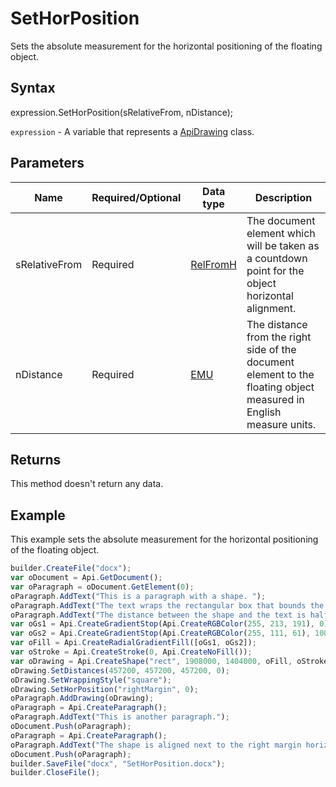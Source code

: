 # SetHorPosition

Sets the absolute measurement for the horizontal positioning of the floating object.

## Syntax

expression.SetHorPosition(sRelativeFrom, nDistance);

`expression` - A variable that represents a [ApiDrawing](../ApiDrawing.md) class.

## Parameters

| **Name** | **Required/Optional** | **Data type** | **Description** |
| ------------- | ------------- | ------------- | ------------- |
| sRelativeFrom | Required | [RelFromH](../../../Enumerations/RelFromH.md) | The document element which will be taken as a countdown point for the object horizontal alignment. |
| nDistance | Required | [EMU](../../../Enumerations/Emu.md) | The distance from the right side of the document element to the floating object measured in English measure units. |

## Returns

This method doesn't return any data.

## Example

This example sets the absolute measurement for the horizontal positioning of the floating object.

```javascript
builder.CreateFile("docx");
var oDocument = Api.GetDocument();
var oParagraph = oDocument.GetElement(0);
oParagraph.AddText("This is a paragraph with a shape. ");
oParagraph.AddText("The text wraps the rectangular box that bounds the object. ");
oParagraph.AddText("The distance between the shape and the text is half an inch (457200 English measure units).");
var oGs1 = Api.CreateGradientStop(Api.CreateRGBColor(255, 213, 191), 0);
var oGs2 = Api.CreateGradientStop(Api.CreateRGBColor(255, 111, 61), 100000);
var oFill = Api.CreateRadialGradientFill([oGs1, oGs2]);
var oStroke = Api.CreateStroke(0, Api.CreateNoFill());
var oDrawing = Api.CreateShape("rect", 1908000, 1404000, oFill, oStroke);
oDrawing.SetDistances(457200, 457200, 457200, 0);
oDrawing.SetWrappingStyle("square");
oDrawing.SetHorPosition("rightMargin", 0);
oParagraph.AddDrawing(oDrawing);
oParagraph = Api.CreateParagraph();
oParagraph.AddText("This is another paragraph.");
oDocument.Push(oParagraph);
oParagraph = Api.CreateParagraph();
oParagraph.AddText("The shape is aligned next to the right margin horizontally.");
oDocument.Push(oParagraph);
builder.SaveFile("docx", "SetHorPosition.docx");
builder.CloseFile();
```